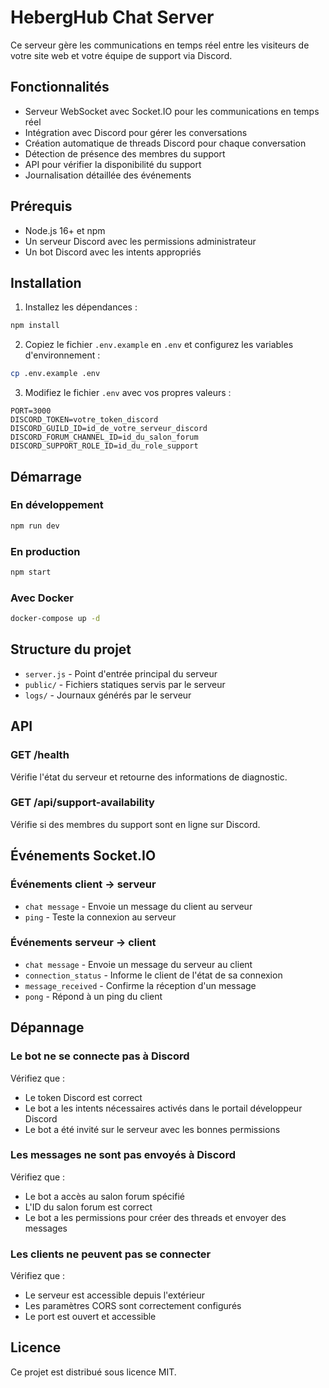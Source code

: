 # HebergHub Chat Server

Ce serveur gère les communications en temps réel entre les visiteurs de votre site web et votre équipe de support via Discord.

## Fonctionnalités

- Serveur WebSocket avec Socket.IO pour les communications en temps réel
- Intégration avec Discord pour gérer les conversations
- Création automatique de threads Discord pour chaque conversation
- Détection de présence des membres du support
- API pour vérifier la disponibilité du support
- Journalisation détaillée des événements

## Prérequis

- Node.js 16+ et npm
- Un serveur Discord avec les permissions administrateur
- Un bot Discord avec les intents appropriés

## Installation

1. Installez les dépendances :
```bash
npm install
```

2. Copiez le fichier `.env.example` en `.env` et configurez les variables d'environnement :
```bash
cp .env.example .env
```

3. Modifiez le fichier `.env` avec vos propres valeurs :
```
PORT=3000
DISCORD_TOKEN=votre_token_discord
DISCORD_GUILD_ID=id_de_votre_serveur_discord
DISCORD_FORUM_CHANNEL_ID=id_du_salon_forum
DISCORD_SUPPORT_ROLE_ID=id_du_role_support
```

## Démarrage

### En développement

```bash
npm run dev
```

### En production

```bash
npm start
```

### Avec Docker

```bash
docker-compose up -d
```

## Structure du projet

- `server.js` - Point d'entrée principal du serveur
- `public/` - Fichiers statiques servis par le serveur
- `logs/` - Journaux générés par le serveur

## API

### GET /health

Vérifie l'état du serveur et retourne des informations de diagnostic.

### GET /api/support-availability

Vérifie si des membres du support sont en ligne sur Discord.

## Événements Socket.IO

### Événements client → serveur

- `chat message` - Envoie un message du client au serveur
- `ping` - Teste la connexion au serveur

### Événements serveur → client

- `chat message` - Envoie un message du serveur au client
- `connection_status` - Informe le client de l'état de sa connexion
- `message_received` - Confirme la réception d'un message
- `pong` - Répond à un ping du client

## Dépannage

### Le bot ne se connecte pas à Discord

Vérifiez que :
- Le token Discord est correct
- Le bot a les intents nécessaires activés dans le portail développeur Discord
- Le bot a été invité sur le serveur avec les bonnes permissions

### Les messages ne sont pas envoyés à Discord

Vérifiez que :
- Le bot a accès au salon forum spécifié
- L'ID du salon forum est correct
- Le bot a les permissions pour créer des threads et envoyer des messages

### Les clients ne peuvent pas se connecter

Vérifiez que :
- Le serveur est accessible depuis l'extérieur
- Les paramètres CORS sont correctement configurés
- Le port est ouvert et accessible

## Licence

Ce projet est distribué sous licence MIT.